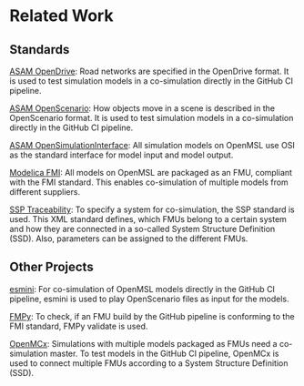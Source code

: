 # Related Work

## Standards

[ASAM OpenDrive](https://www.asam.net/standards/detail/opendrive/):
Road networks are specified in the OpenDrive format.
It is used to test simulation models in a co-simulation directly in the GitHub CI pipeline.

[ASAM OpenScenario](https://www.asam.net/standards/detail/openscenario/):
How objects move in a scene is described in the OpenScenario format.
It is used to test simulation models in a co-simulation directly in the GitHub CI pipeline.

[ASAM OpenSimulationInterface](https://github.com/OpenSimulationInterface/open-simulation-interface):
All simulation models on OpenMSL use OSI as the standard interface for model input and model output.

[Modelica FMI](https://fmi-standard.org/):
All models on OpenMSL are packaged as an FMU, compliant with the FMI standard.
This enables co-simulation of multiple models from different suppliers.

[SSP Traceability](https://github.com/PMSFIT/SSPTraceability):
To specify a system for co-simulation, the SSP standard is used.
This XML standard defines, which FMUs belong to a certain system and how they are connected in a so-called System Structure Definition (SSD).
Also, parameters can be assigned to the different FMUs.

## Other Projects

[esmini](https://github.com/esmini/esmini):
For co-simulation of OpenMSL models directly in the GitHub CI pipeline, esmini is used to play OpenScenario files as input for the models.

[FMPy](https://github.com/CATIA-Systems/FMPy):
To check, if an FMU build by the GitHub pipeline is conforming to the FMI standard, FMPy validate is used.

[OpenMCx](https://github.com/eclipse/openmcx):
Simulations with multiple models packaged as FMUs need a co-simulation master.
To test models in the GitHub CI pipeline, OpenMCx is used to connect multiple FMUs according to a System Structure Definition (SSD).
